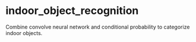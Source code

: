 indoor_object_recognition
=========================

Combine convolve neural network and conditional probability to categorize indoor objects.

